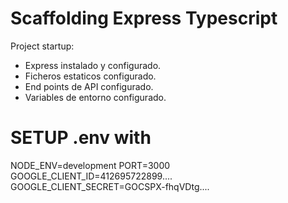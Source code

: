 # Scaffolding Express Typescript

Project startup:

- Express instalado y configurado.
- Ficheros estaticos configurado.
- End points de API configurado.
- Variables de entorno configurado.

# SETUP .env with

NODE_ENV=development
PORT=3000
GOOGLE_CLIENT_ID=412695722899....
GOOGLE_CLIENT_SECRET=GOCSPX-fhqVDtg....

